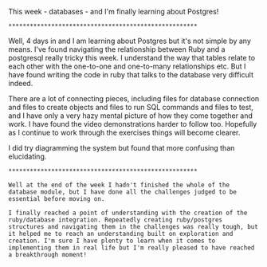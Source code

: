 This week - databases - and I'm finally learning about Postgres!

    *****************************************************

Well, 4 days in and I am learning about Postgres but it's not simple by any means. I've found navigating the relationship between Ruby and a postgresql really tricky this week. I understand the way that tables relate to each other with the one-to-one and one-to-many relationships etc. But I have found writing the code in ruby that talks to the database very difficult indeed. 

There are a lot of connecting pieces, including files for database connection and files to create objects and files to run SQL commands and files to test, and I have only a very hazy mental picture of how they come together and work. I have found the video demonstrations harder to follow too. Hopefully as I continue to work through the exercises things will become clearer. 

I did try diagramming the system but found that more confusing than elucidating.


    *****************************************************
    
    Well at the end of the week I hadn't finished the whole of the database module, but I have done all the challenges judged to be essential before moving on. 
    
    I finally reached a point of understanding with the creation of the ruby/database integration. Repeatedly creating ruby/postgres structures and navigating them in the challenges was really tough, but it helped me to reach an understanding built on exploration and creation. I'm sure I have plenty to learn when it comes to implementing them in real life but I'm really pleased to have reached a breakthrough moment!
    
